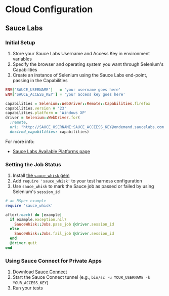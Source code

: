# Cloud Configuration

## Sauce Labs

### Initial Setup

1. Store your Sauce Labs Username and Access Key in environment variables
2. Specify the browser and operating system you want through Selenium's Capabilities
3. Create an instance of Selenium using the Sauce Labs end-point, passing in the Capabilities

```ruby
ENV['SAUCE_USERNAME']   = 'your username goes here'
ENV['SAUCE_ACCESS_KEY'] = 'your access key goes here'

capabilities = Selenium::WebDriver::Remote::Capabilities.firefox
capabilities.version = '23'
capabilities.platform = 'Windows XP'
driver = Selenium::WebDriver.for(
  :remote,
  url: "http://SAUCE_USERNAME:SAUCE_ACCEESS_KEY@ondemand.saucelabs.com:80/wd/hub",
  desired_capabilities: capabilities)
```

For more info:

+ [Sauce Labs Available Platforms page](https://saucelabs.com/platforms)

### Setting the Job Status

1. Install [the `sauce_whisk` gem](https://github.com/saucelabs/sauce_whisk)
2. Add `require 'sauce_whisk'` to your test harness configuration
2. Use `sauce_whisk` to mark the Sauce job as passed or failed by using Selenium's `session_id`

```ruby
# an RSpec example
require 'sauce_whisk'

after(:each) do |example|
  if example.exception.nil?
    SauceWhisk::Jobs.pass_job @driver.session_id
  else
    SauceWhisk::Jobs.fail_job @driver.session_id
  end
  @driver.quit
end
```

### Using Sauce Connect for Private Apps

1. Download [Sauce Connect](https://wiki.saucelabs.com/display/DOCS/Setting+Up+Sauce+Connect)
2. Start the Sauce Connect tunnel (e.g., `bin/sc -u YOUR_USERNAME -k YOUR_ACCESS_KEY`)
3. Run your tests

